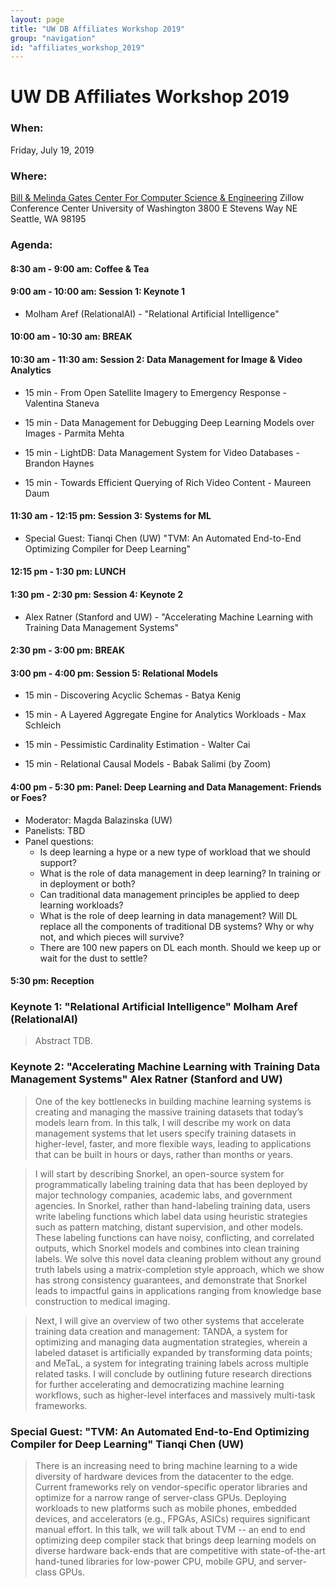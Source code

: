 ```yaml
---
layout: page
title: "UW DB Affiliates Workshop 2019"
group: "navigation"
id: "affiliates_workshop_2019"
---
```


# UW DB Affiliates Workshop 2019

### **When**:
Friday, July 19, 2019

### **Where**:
[Bill & Melinda Gates Center For Computer Science & Engineering](https://www.washington.edu/maps/#!/cse2)
Zillow Conference Center
University of Washington
3800 E Stevens Way NE
Seattle, WA 98195

### **Agenda**:


#### 8:30 am - 9:00 am: Coffee & Tea

#### 9:00 am - 10:00 am: Session 1: Keynote 1
- Molham Aref (RelationalAI) - "Relational Artificial Intelligence"

#### 10:00 am - 10:30 am: BREAK

#### 10:30 am - 11:30 am: Session 2: Data Management for Image & Video Analytics
- 15 min - From Open Satellite Imagery to Emergency Response - Valentina Staneva

- 15 min - Data Management for Debugging Deep Learning Models over Images - Parmita Mehta

- 15 min - LightDB: Data Management System for Video Databases - Brandon Haynes

- 15 min - Towards Efficient Querying of Rich Video Content - Maureen Daum

#### 11:30 am - 12:15 pm: Session 3: Systems for ML
- Special Guest: Tianqi Chen (UW) "TVM: An Automated End-to-End Optimizing Compiler for Deep Learning"

#### 12:15 pm - 1:30 pm: LUNCH

#### 1:30 pm - 2:30 pm: Session 4: Keynote 2
- Alex Ratner (Stanford and UW) - "Accelerating Machine Learning with Training Data Management Systems"

#### 2:30 pm - 3:00 pm: BREAK

#### 3:00 pm - 4:00 pm: Session 5: Relational Models
- 15 min - Discovering Acyclic Schemas - Batya Kenig

- 15 min - A Layered Aggregate Engine for Analytics Workloads - Max Schleich

- 15 min - Pessimistic Cardinality Estimation - Walter Cai

- 15 min - Relational Causal Models - Babak Salimi (by Zoom)

#### 4:00 pm - 5:30 pm: Panel: Deep Learning and Data Management: Friends or Foes?
- Moderator: Magda Balazinska (UW)
- Panelists: TBD
- Panel questions: 
    - Is deep learning a hype or a new type of workload that we should support?
    - What is the role of data management in deep learning? In training or in deployment or both?
    - Can traditional data management principles be applied to deep learning workloads?
    - What is the role of deep learning in data management? Will DL replace all the components of traditional DB systems? Why or why not, and which pieces will survive?
    - There are 100 new papers on DL each month. Should we keep up or wait for the dust to settle?


#### 5:30 pm: Reception

### **Keynote 1: "Relational Artificial Intelligence" Molham Aref (RelationalAI)**

> Abstract TDB.

### **Keynote 2: "Accelerating Machine Learning with Training Data Management Systems" Alex Ratner (Stanford and UW)**

> One of the key bottlenecks in building machine learning systems is creating
> and managing the massive training datasets that today’s models learn from. In
> this talk, I will describe my work on data management systems that let users
> specify training datasets in higher-level, faster, and more flexible ways,
> leading to applications that can be built in hours or days, rather than months
> or years.

> I will start by describing Snorkel, an open-source system for programmatically
> labeling training data that has been deployed by major technology companies,
> academic labs, and government agencies. In Snorkel, rather than hand-labeling
> training data, users write labeling functions which label data using heuristic
> strategies such as pattern matching, distant supervision, and other models.
> These labeling functions can have noisy, conflicting, and correlated outputs,
> which Snorkel models and combines into clean training labels. We solve this
> novel data cleaning problem without any ground truth labels using a
> matrix-completion style approach, which we show has strong consistency
> guarantees, and demonstrate that Snorkel leads to impactful gains in
> applications ranging from knowledge base construction to medical imaging.

> Next, I will give an overview of two other systems that accelerate training
> data creation and management: TANDA, a system for optimizing and managing data
> augmentation strategies, wherein a labeled dataset is artificially expanded by
> transforming data points; and MeTaL, a system for integrating training labels
> across multiple related tasks. I will conclude by outlining future research
> directions for further accelerating and democratizing machine learning
> workflows, such as higher-level interfaces and massively multi-task
> frameworks.

### **Special Guest: "TVM: An Automated End-to-End Optimizing Compiler for Deep Learning" Tianqi Chen (UW)**

> There is an increasing need to bring machine learning to a wide diversity of
> hardware devices from the datacenter to the edge. Current frameworks rely on
> vendor-specific operator libraries and optimize for a narrow range of
> server-class GPUs. Deploying workloads to new platforms such as mobile phones,
> embedded devices, and accelerators (e.g., FPGAs, ASICs) requires significant
> manual effort. In this talk, we will talk about TVM -- an end to end
> optimizing deep compiler stack that brings deep learning models on diverse
> hardware back-ends that are competitive with state-of-the-art hand-tuned
> libraries for low-power CPU, mobile GPU, and server-class GPUs.
